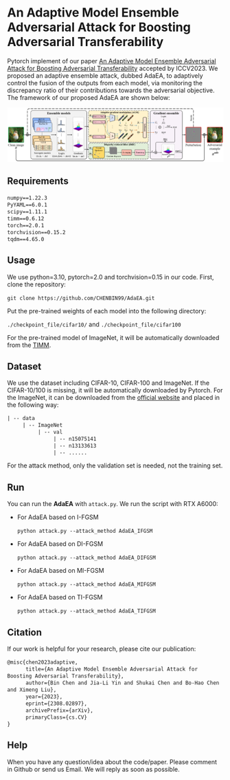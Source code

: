# An Adaptive Model Ensemble Adversarial Attack for Boosting Adversarial Transferability

Pytorch implement of our paper [An Adaptive Model Ensemble Adversarial Attack for Boosting Adversarial Transferability](https://arxiv.org/abs/2308.02897) accepted by ICCV2023. We proposed an adaptive ensemble attack, dubbed AdaEA, to adaptively control the fusion of the outputs from each model, via monitoring the discrepancy ratio of their contributions towards the adversarial objective. The framework of our proposed AdaEA are shown below:

![](figs/framework.png)



## Requirements

```
numpy==1.22.3
PyYAML==6.0.1
scipy==1.11.1
timm==0.6.12
torch==2.0.1
torchvision==0.15.2
tqdm==4.65.0
```



## Usage

We use python=3.10, pytorch=2.0 and torchvision=0.15 in our code. First, clone the repository:

`git clone https://github.com/CHENBIN99/AdaEA.git`

Put the pre-trained weights of each model into the following directory:

`./checkpoint_file/cifar10/` and `./checkpoint_file/cifar100`

For the pre-trained model of ImageNet, it will be automatically downloaded from the [TIMM](https://github.com/huggingface/pytorch-image-models).



## Dataset

We use the dataset including CIFAR-10, CIFAR-100 and ImageNet. If the CIFAR-10/100 is missing, it will be automatically downloaded by Pytorch. For the ImageNet, it can be downloaded from the [official website](https://www.image-net.org/) and placed in the following way:

```
| -- data
     | -- ImageNet
          | -- val
    		   | -- n15075141
    		   | -- n13133613
    		   | -- ......
```

For the attack method, only the validation set is needed, not the training set.



## Run

You can run the **AdaEA** with `attack.py`. We run the script with RTX A6000:

* For AdaEA based on I-FGSM

  `python attack.py --attack_method AdaEA_IFGSM `

* For AdaEA based on DI-FGSM

  `python attack.py --attack_method AdaEA_DIFGSM `

* For AdaEA based on MI-FGSM

  `python attack.py --attack_method AdaEA_MIFGSM `

* For AdaEA based on TI-FGSM

  `python attack.py --attack_method AdaEA_TIFGSM `





## Citation

If our work is helpful for your research, please cite our publication:
```
@misc{chen2023adaptive,
      title={An Adaptive Model Ensemble Adversarial Attack for Boosting Adversarial Transferability}, 
      author={Bin Chen and Jia-Li Yin and Shukai Chen and Bo-Hao Chen and Ximeng Liu},
      year={2023},
      eprint={2308.02897},
      archivePrefix={arXiv},
      primaryClass={cs.CV}
}
```



## Help

When you have any question/idea about the code/paper. Please comment in Github or send us Email. We will reply as soon as possible.
